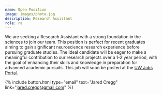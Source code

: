 ```yaml
---
name: Open Position
image: images/photo.jpg
description: Research Assistant
role: ra
---
```


We are seeking a Research Assistant with a strong foundation in the sciences to join our team. This position is perfect for recent graduates aiming to gain significant neuroscience research experience before pursuing graduate studies. The ideal candidate will be eager to make a meaningful contribution to our research projects over a 1-2 year period, with the goal of enhancing their skills and knowledge in preparation for advanced academic pursuits. This job will soon be posted at the [UW Jobs Portal](https://jobs.wisc.edu/).

{%
  include button.html
  type="email"
  text="Jared Cregg"
  link="jared.cregg@gmail.com"
%}


